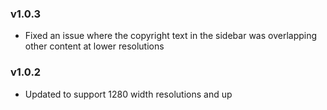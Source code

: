 ### v1.0.3
- Fixed an issue where the copyright text in the sidebar was overlapping other content at lower resolutions

### v1.0.2
- Updated to support 1280 width resolutions and up
